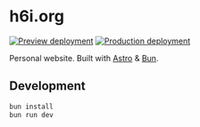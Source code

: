 # h6i.org

[![Preview deployment](https://github.com/haxibami/h6i.org/actions/workflows/dev.yml/badge.svg)](https://github.com/haxibami/h6i.org/actions/workflows/dev.yml)
[![Production deployment](https://github.com/haxibami/h6i.org/actions/workflows/prod.yml/badge.svg)](https://github.com/haxibami/h6i.org/actions/workflows/prod.yml)

Personal website. Built with [Astro](https://astro.build) & [Bun](https://bun.sh).

## Development

```sh
bun install
bun run dev
```
